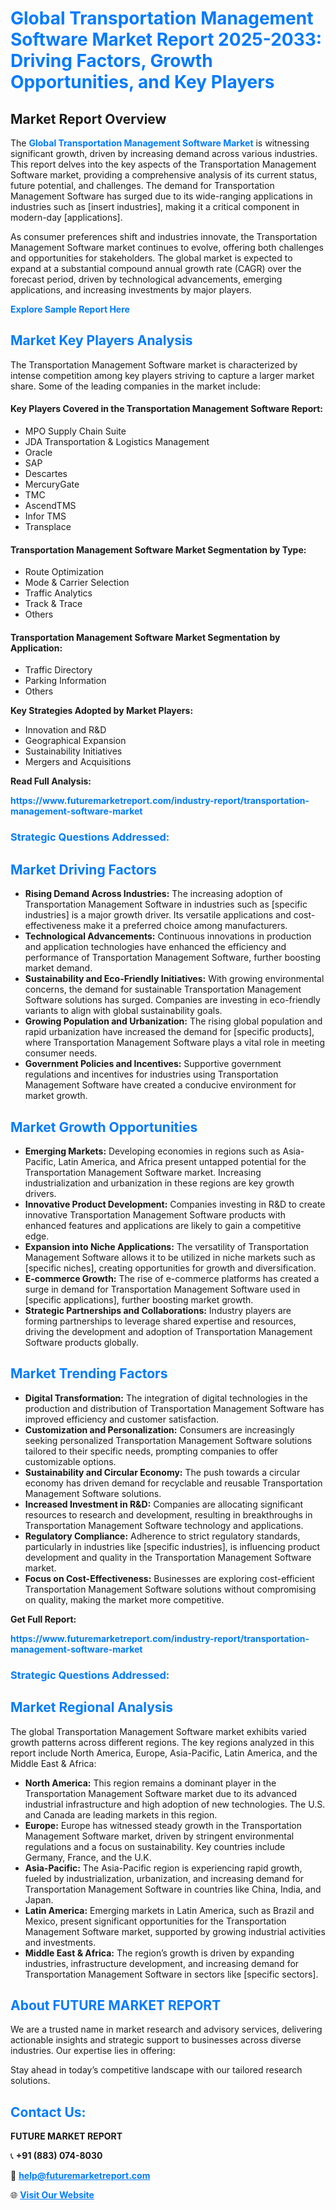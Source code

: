 <h1 style="color: #007BFF;">Global Transportation Management Software Market Report 2025-2033: Driving Factors, Growth Opportunities, and Key Players</h1>

<section id="overview">
<h2>Market Report Overview</h2>
<p>The <a href="https://www.futuremarketreport.com/industry-report/transportation-management-software-market" style="color: #007BFF; text-decoration: none;"><strong>Global Transportation Management Software Market</strong></a> is witnessing significant growth, driven by increasing demand across various industries. This report delves into the key aspects of the Transportation Management Software market, providing a comprehensive analysis of its current status, future potential, and challenges. The demand for Transportation Management Software has surged due to its wide-ranging applications in industries such as [insert industries], making it a critical component in modern-day [applications].</p>
<p>As consumer preferences shift and industries innovate, the Transportation Management Software market continues to evolve, offering both challenges and opportunities for stakeholders. The global market is expected to expand at a substantial compound annual growth rate (CAGR) over the forecast period, driven by technological advancements, emerging applications, and increasing investments by major players.</p>
</section>

<section id="overview">
<p><a href="https://www.futuremarketreport.com/request-sample/reportId=56624" style="color: #007BFF; text-decoration: none;"><strong>Explore Sample Report Here</strong></a></p>
</section>

<section id="key-players">
<h2 style="color: #007BFF;">Market Key Players Analysis</h2>
<p>The Transportation Management Software market is characterized by intense competition among key players striving to capture a larger market share. Some of the leading companies in the market include:</p>
<h4>Key Players Covered in the Transportation Management Software Report:</h4>
<ul><li>MPO Supply Chain Suite</li><li>JDA Transportation &amp; Logistics Management</li><li>Oracle</li><li>SAP</li><li>Descartes</li><li>MercuryGate</li><li>TMC</li><li>AscendTMS</li><li>Infor TMS</li><li>Transplace</li></ul>
<h4>Transportation Management Software Market Segmentation by Type:</h4>
<ul><li>Route Optimization</li><li>Mode &amp; Carrier Selection</li><li>Traffic Analytics</li><li>Track &amp; Trace</li><li>Others</li></ul>

<h4>Transportation Management Software Market Segmentation by Application:</h4>
<ul><li>Traffic Directory</li><li>Parking Information</li><li>Others</li></ul>
<p><strong>Key Strategies Adopted by Market Players:</strong></p>
<ul>
<li>Innovation and R&D</li>
<li>Geographical Expansion</li>
<li>Sustainability Initiatives</li>
<li>Mergers and Acquisitions</li>
</ul>
</section>

<section>
<p><strong>Read Full Analysis: </strong></p><a href="https://www.futuremarketreport.com/industry-report/transportation-management-software-market" style="color: #007BFF; text-decoration: none;"><strong>https://www.futuremarketreport.com/industry-report/transportation-management-software-market</strong></a>
<h3 style="color: #007BFF;">Strategic Questions Addressed:</h3>
</section>

<section id="driving-factors">
<h2 style="color: #007BFF;">Market Driving Factors</h2>
<ul>
<li><strong>Rising Demand Across Industries:</strong> The increasing adoption of Transportation Management Software in industries such as [specific industries] is a major growth driver. Its versatile applications and cost-effectiveness make it a preferred choice among manufacturers.</li>
<li><strong>Technological Advancements:</strong> Continuous innovations in production and application technologies have enhanced the efficiency and performance of Transportation Management Software, further boosting market demand.</li>
<li><strong>Sustainability and Eco-Friendly Initiatives:</strong> With growing environmental concerns, the demand for sustainable Transportation Management Software solutions has surged. Companies are investing in eco-friendly variants to align with global sustainability goals.</li>
<li><strong>Growing Population and Urbanization:</strong> The rising global population and rapid urbanization have increased the demand for [specific products], where Transportation Management Software plays a vital role in meeting consumer needs.</li>
<li><strong>Government Policies and Incentives:</strong> Supportive government regulations and incentives for industries using Transportation Management Software have created a conducive environment for market growth.</li>
</ul>
</section>

<section id="growth-opportunities">
<h2 style="color: #007BFF;">Market Growth Opportunities</h2>
<ul>
<li><strong>Emerging Markets:</strong> Developing economies in regions such as Asia-Pacific, Latin America, and Africa present untapped potential for the Transportation Management Software market. Increasing industrialization and urbanization in these regions are key growth drivers.</li>
<li><strong>Innovative Product Development:</strong> Companies investing in R&D to create innovative Transportation Management Software products with enhanced features and applications are likely to gain a competitive edge.</li>
<li><strong>Expansion into Niche Applications:</strong> The versatility of Transportation Management Software allows it to be utilized in niche markets such as [specific niches], creating opportunities for growth and diversification.</li>
<li><strong>E-commerce Growth:</strong> The rise of e-commerce platforms has created a surge in demand for Transportation Management Software used in [specific applications], further boosting market growth.</li>
<li><strong>Strategic Partnerships and Collaborations:</strong> Industry players are forming partnerships to leverage shared expertise and resources, driving the development and adoption of Transportation Management Software products globally.</li>
</ul>
</section>

<section id="trending-factors">
<h2 style="color: #007BFF;">Market Trending Factors</h2>
<ul>
<li><strong>Digital Transformation:</strong> The integration of digital technologies in the production and distribution of Transportation Management Software has improved efficiency and customer satisfaction.</li>
<li><strong>Customization and Personalization:</strong> Consumers are increasingly seeking personalized Transportation Management Software solutions tailored to their specific needs, prompting companies to offer customizable options.</li>
<li><strong>Sustainability and Circular Economy:</strong> The push towards a circular economy has driven demand for recyclable and reusable Transportation Management Software solutions.</li>
<li><strong>Increased Investment in R&D:</strong> Companies are allocating significant resources to research and development, resulting in breakthroughs in Transportation Management Software technology and applications.</li>
<li><strong>Regulatory Compliance:</strong> Adherence to strict regulatory standards, particularly in industries like [specific industries], is influencing product development and quality in the Transportation Management Software market.</li>
<li><strong>Focus on Cost-Effectiveness:</strong> Businesses are exploring cost-efficient Transportation Management Software solutions without compromising on quality, making the market more competitive.</li>
</ul>
</section>

<section>
<p><strong>Get Full Report: </strong></p><a href="https://www.futuremarketreport.com/industry-report/transportation-management-software-market" style="color: #007BFF; text-decoration: none;"><strong>https://www.futuremarketreport.com/industry-report/transportation-management-software-market</strong></a>
<h3 style="color: #007BFF;">Strategic Questions Addressed:</h3>
</section>


<section id="regional-analysis">
<h2 style="color: #007BFF;">Market Regional Analysis</h2>
<p>The global Transportation Management Software market exhibits varied growth patterns across different regions. The key regions analyzed in this report include North America, Europe, Asia-Pacific, Latin America, and the Middle East & Africa:</p>
<ul>
<li><strong>North America:</strong> This region remains a dominant player in the Transportation Management Software market due to its advanced industrial infrastructure and high adoption of new technologies. The U.S. and Canada are leading markets in this region.</li>
<li><strong>Europe:</strong> Europe has witnessed steady growth in the Transportation Management Software market, driven by stringent environmental regulations and a focus on sustainability. Key countries include Germany, France, and the U.K.</li>
<li><strong>Asia-Pacific:</strong> The Asia-Pacific region is experiencing rapid growth, fueled by industrialization, urbanization, and increasing demand for Transportation Management Software in countries like China, India, and Japan.</li>
<li><strong>Latin America:</strong> Emerging markets in Latin America, such as Brazil and Mexico, present significant opportunities for the Transportation Management Software market, supported by growing industrial activities and investments.</li>
<li><strong>Middle East & Africa:</strong> The region’s growth is driven by expanding industries, infrastructure development, and increasing demand for Transportation Management Software in sectors like [specific sectors].</li>
</ul>
</section>

<footer>
<h2 style="color: #007BFF;">About FUTURE MARKET REPORT</h2>
<p>We are a trusted name in market research and advisory services, delivering actionable insights and strategic support to businesses across diverse industries. Our expertise lies in offering:</p>

<p>Stay ahead in today’s competitive landscape with our tailored research solutions.</p>

<h2 style="color: #007BFF;">Contact Us:</h2>
<p><strong>FUTURE MARKET REPORT</strong></p>
<p>📞 <strong>+91 (883) 074-8030</strong></p>
<p>📧 <strong><a href="mailto:help@futuremarketreport.com" style="color: #007BFF;">help@futuremarketreport.com</a></strong></p>
<p>🌐 <strong><a href="https://www.futuremarketreport.com/" style="color: #007BFF;">Visit Our Website</a></strong></p>
</footer>
